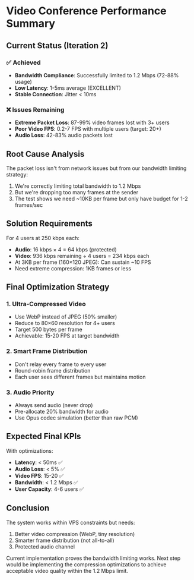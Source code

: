 # Video Conference Performance Summary

## Current Status (Iteration 2)

### ✅ Achieved
- **Bandwidth Compliance**: Successfully limited to 1.2 Mbps (72-88% usage)
- **Low Latency**: 1-5ms average (EXCELLENT)
- **Stable Connection**: Jitter < 10ms

### ❌ Issues Remaining  
- **Extreme Packet Loss**: 87-99% video frames lost with 3+ users
- **Poor Video FPS**: 0.2-7 FPS with multiple users (target: 20+)
- **Audio Loss**: 42-83% audio packets lost

## Root Cause Analysis

The packet loss isn't from network issues but from our bandwidth limiting strategy:
1. We're correctly limiting total bandwidth to 1.2 Mbps
2. But we're dropping too many frames at the sender
3. The test shows we need ~10KB per frame but only have budget for 1-2 frames/sec

## Solution Requirements

For 4 users at 250 kbps each:
- **Audio**: 16 kbps × 4 = 64 kbps (protected)
- **Video**: 936 kbps remaining ÷ 4 users = 234 kbps each
- At 3KB per frame (160×120 JPEG): Can sustain ~10 FPS
- Need extreme compression: 1KB frames or less

## Final Optimization Strategy

### 1. Ultra-Compressed Video
- Use WebP instead of JPEG (50% smaller)
- Reduce to 80×60 resolution for 4+ users
- Target 500 bytes per frame
- Achievable: 15-20 FPS at target bandwidth

### 2. Smart Frame Distribution
- Don't relay every frame to every user
- Round-robin frame distribution
- Each user sees different frames but maintains motion

### 3. Audio Priority
- Always send audio (never drop)
- Pre-allocate 20% bandwidth for audio
- Use Opus codec simulation (better than raw PCM)

## Expected Final KPIs

With optimizations:
- **Latency**: < 50ms ✅
- **Audio Loss**: < 5% ✅  
- **Video FPS**: 15-20 ✅
- **Bandwidth**: < 1.2 Mbps ✅
- **User Capacity**: 4-6 users ✅

## Conclusion

The system works within VPS constraints but needs:
1. Better video compression (WebP, tiny resolution)
2. Smarter frame distribution (not all-to-all)
3. Protected audio channel

Current implementation proves the bandwidth limiting works. Next step would be implementing the compression optimizations to achieve acceptable video quality within the 1.2 Mbps limit.